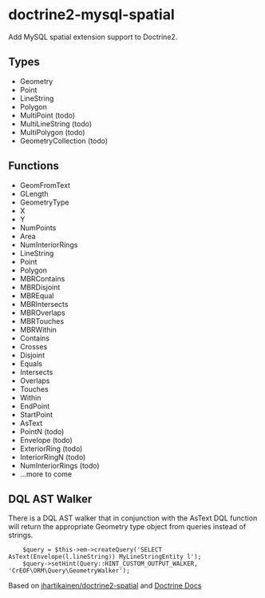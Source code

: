 # doctrine2-mysql-spatial

Add MySQL spatial extension support to Doctrine2.

## Types
* Geometry
* Point
* LineString
* Polygon
* MultiPoint (todo)
* MultiLineString (todo)
* MultiPolygon (todo)
* GeometryCollection (todo)

## Functions
* GeomFromText
* GLength
* GeometryType
* X
* Y
* NumPoints
* Area
* NumInteriorRings
* LineString
* Point
* Polygon
* MBRContains
* MBRDisjoint
* MBREqual
* MBRIntersects
* MBROverlaps
* MBRTouches
* MBRWithin
* Contains
* Crosses
* Disjoint
* Equals
* Intersects
* Overlaps
* Touches
* Within
* EndPoint
* StartPoint
* AsText
* PointN (todo)
* Envelope (todo)
* ExteriorRing (todo)
* InteriorRingN (todo)
* NumInteriorRings (todo)
* ...more to come

## DQL AST Walker
There is a DQL AST walker that in conjunction with the AsText DQL function will return the appropriate Geometry type object from queries instead of strings.

        $query = $this->em->createQuery('SELECT AsText(Envelope(l.lineString)) MyLineStringEntity l');
        $query->setHint(Query::HINT_CUSTOM_OUTPUT_WALKER, 'CrEOF\ORM\Query\GeometryWalker');

Based on [jhartikainen/doctrine2-spatial](https://github.com/jhartikainen/doctrine2-spatial) and [Doctrine Docs](http://docs.doctrine-project.org/projects/doctrine-orm/en/latest/cookbook/advanced-field-value-conversion-using-custom-mapping-types.html)
